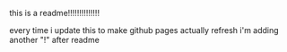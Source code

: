 this is a readme!!!!!!!!!!!!!!

every time i update this to make github pages actually refresh i'm adding another "!" after readme
